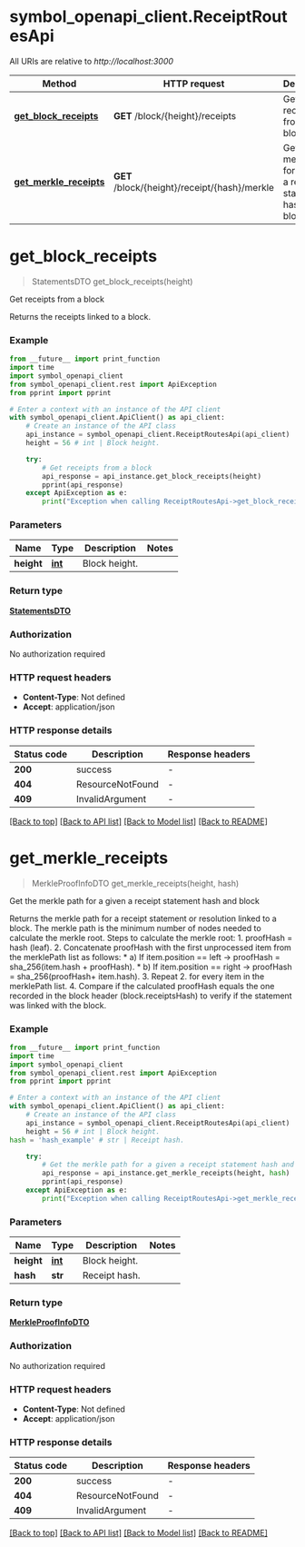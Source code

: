 # symbol_openapi_client.ReceiptRoutesApi

All URIs are relative to *http://localhost:3000*

Method | HTTP request | Description
------------- | ------------- | -------------
[**get_block_receipts**](ReceiptRoutesApi.md#get_block_receipts) | **GET** /block/{height}/receipts | Get receipts from a block
[**get_merkle_receipts**](ReceiptRoutesApi.md#get_merkle_receipts) | **GET** /block/{height}/receipt/{hash}/merkle | Get the merkle path for a given a receipt statement hash and block


# **get_block_receipts**
> StatementsDTO get_block_receipts(height)

Get receipts from a block

Returns the receipts linked to a block.

### Example

```python
from __future__ import print_function
import time
import symbol_openapi_client
from symbol_openapi_client.rest import ApiException
from pprint import pprint

# Enter a context with an instance of the API client
with symbol_openapi_client.ApiClient() as api_client:
    # Create an instance of the API class
    api_instance = symbol_openapi_client.ReceiptRoutesApi(api_client)
    height = 56 # int | Block height. 

    try:
        # Get receipts from a block
        api_response = api_instance.get_block_receipts(height)
        pprint(api_response)
    except ApiException as e:
        print("Exception when calling ReceiptRoutesApi->get_block_receipts: %s\n" % e)
```

### Parameters

Name | Type | Description  | Notes
------------- | ------------- | ------------- | -------------
 **height** | [**int**](.md)| Block height.  | 

### Return type

[**StatementsDTO**](StatementsDTO.md)

### Authorization

No authorization required

### HTTP request headers

 - **Content-Type**: Not defined
 - **Accept**: application/json

### HTTP response details
| Status code | Description | Response headers |
|-------------|-------------|------------------|
**200** | success |  -  |
**404** | ResourceNotFound |  -  |
**409** | InvalidArgument |  -  |

[[Back to top]](#) [[Back to API list]](../README.md#documentation-for-api-endpoints) [[Back to Model list]](../README.md#documentation-for-models) [[Back to README]](../README.md)

# **get_merkle_receipts**
> MerkleProofInfoDTO get_merkle_receipts(height, hash)

Get the merkle path for a given a receipt statement hash and block

Returns the merkle path for a receipt statement or resolution linked to a block. The merkle path is the minimum number of nodes needed to calculate the merkle root.  Steps to calculate the merkle root: 1. proofHash = hash (leaf). 2. Concatenate proofHash with the first unprocessed item from the merklePath list as follows: * a) If item.position == left -> proofHash = sha_256(item.hash + proofHash). * b) If item.position == right -> proofHash = sha_256(proofHash+ item.hash). 3. Repeat 2. for every item in the merklePath list. 4. Compare if the calculated proofHash equals the one recorded in the block header (block.receiptsHash) to verify if the statement was linked with the block. 

### Example

```python
from __future__ import print_function
import time
import symbol_openapi_client
from symbol_openapi_client.rest import ApiException
from pprint import pprint

# Enter a context with an instance of the API client
with symbol_openapi_client.ApiClient() as api_client:
    # Create an instance of the API class
    api_instance = symbol_openapi_client.ReceiptRoutesApi(api_client)
    height = 56 # int | Block height. 
hash = 'hash_example' # str | Receipt hash.

    try:
        # Get the merkle path for a given a receipt statement hash and block
        api_response = api_instance.get_merkle_receipts(height, hash)
        pprint(api_response)
    except ApiException as e:
        print("Exception when calling ReceiptRoutesApi->get_merkle_receipts: %s\n" % e)
```

### Parameters

Name | Type | Description  | Notes
------------- | ------------- | ------------- | -------------
 **height** | [**int**](.md)| Block height.  | 
 **hash** | **str**| Receipt hash. | 

### Return type

[**MerkleProofInfoDTO**](MerkleProofInfoDTO.md)

### Authorization

No authorization required

### HTTP request headers

 - **Content-Type**: Not defined
 - **Accept**: application/json

### HTTP response details
| Status code | Description | Response headers |
|-------------|-------------|------------------|
**200** | success |  -  |
**404** | ResourceNotFound |  -  |
**409** | InvalidArgument |  -  |

[[Back to top]](#) [[Back to API list]](../README.md#documentation-for-api-endpoints) [[Back to Model list]](../README.md#documentation-for-models) [[Back to README]](../README.md)

